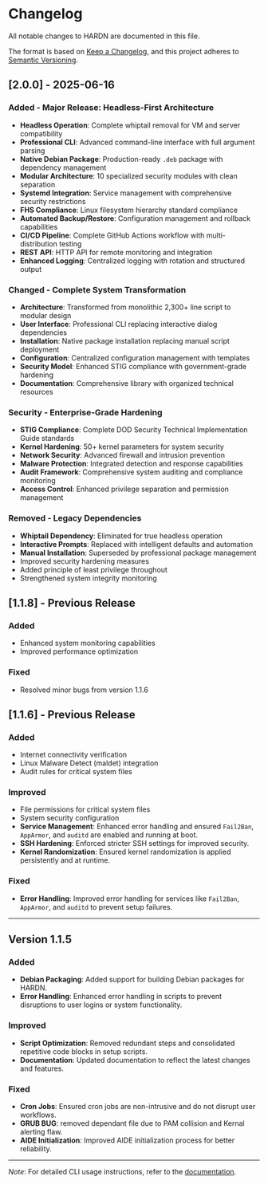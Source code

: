 # Changelog

All notable changes to HARDN are documented in this file.

The format is based on [Keep a Changelog](https://keepachangelog.com/en/1.0.0/),
and this project adheres to [Semantic Versioning](https://semver.org/spec/v2.0.0.html).

## [2.0.0] - 2025-06-16

### Added - Major Release: Headless-First Architecture
- **Headless Operation**: Complete whiptail removal for VM and server compatibility
- **Professional CLI**: Advanced command-line interface with full argument parsing
- **Native Debian Package**: Production-ready `.deb` package with dependency management
- **Modular Architecture**: 10 specialized security modules with clean separation
- **Systemd Integration**: Service management with comprehensive security restrictions
- **FHS Compliance**: Linux filesystem hierarchy standard compliance
- **Automated Backup/Restore**: Configuration management and rollback capabilities
- **CI/CD Pipeline**: Complete GitHub Actions workflow with multi-distribution testing
- **REST API**: HTTP API for remote monitoring and integration
- **Enhanced Logging**: Centralized logging with rotation and structured output

### Changed - Complete System Transformation
- **Architecture**: Transformed from monolithic 2,300+ line script to modular design
- **User Interface**: Professional CLI replacing interactive dialog dependencies
- **Installation**: Native package installation replacing manual script deployment
- **Configuration**: Centralized configuration management with templates
- **Security Model**: Enhanced STIG compliance with government-grade hardening
- **Documentation**: Comprehensive library with organized technical resources

### Security - Enterprise-Grade Hardening
- **STIG Compliance**: Complete DOD Security Technical Implementation Guide standards
- **Kernel Hardening**: 50+ kernel parameters for system security
- **Network Security**: Advanced firewall and intrusion prevention
- **Malware Protection**: Integrated detection and response capabilities
- **Audit Framework**: Comprehensive system auditing and compliance monitoring
- **Access Control**: Enhanced privilege separation and permission management

### Removed - Legacy Dependencies
- **Whiptail Dependency**: Eliminated for true headless operation
- **Interactive Prompts**: Replaced with intelligent defaults and automation
- **Manual Installation**: Superseded by professional package management
- Improved security hardening measures
- Added principle of least privilege throughout
- Strengthened system integrity monitoring

## [1.1.8] - Previous Release

### Added
- Enhanced system monitoring capabilities
- Improved performance optimization

### Fixed
- Resolved minor bugs from version 1.1.6

## [1.1.6] - Previous Release

### Added
- Internet connectivity verification
- Linux Malware Detect (maldet) integration
- Audit rules for critical system files

### Improved
- File permissions for critical system files
- System security configuration
- **Service Management**: Enhanced error handling and ensured `Fail2Ban`, `AppArmor`, and `auditd` are enabled and running at boot.
- **SSH Hardening**: Enforced stricter SSH settings for improved security.
- **Kernel Randomization**: Ensured kernel randomization is applied persistently and at runtime.

### Fixed
- **Error Handling**: Improved error handling for services like `Fail2Ban`, `AppArmor`, and `auditd` to prevent setup failures.


---

## Version 1.1.5

### Added
- **Debian Packaging**: Added support for building Debian packages for HARDN.
- **Error Handling**: Enhanced error handling in scripts to prevent disruptions to user logins or system functionality.

### Improved
- **Script Optimization**: Removed redundant steps and consolidated repetitive code blocks in setup scripts.
- **Documentation**: Updated documentation to reflect the latest changes and features.

### Fixed
- **Cron Jobs**: Ensured cron jobs are non-intrusive and do not disrupt user workflows.
- **GRUB BUG**: removed dependant file due to PAM collision and Kernal alerting flaw. 
- **AIDE Initialization**: Improved AIDE initialization process for better reliability.


---

*Note*: For detailed CLI usage instructions, refer to the [documentation](https://github.com/OpenSource-For-Freedom/HARDN/tree/main/docs).
